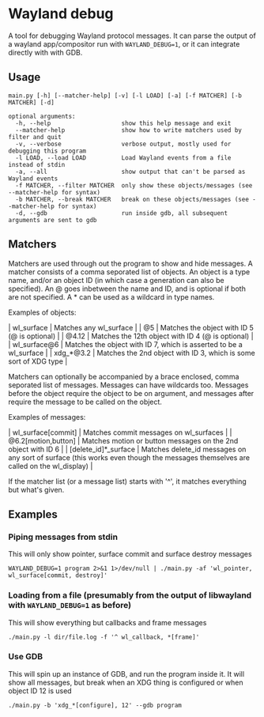 # Wayland debug

A tool for debugging Wayland protocol messages. It can parse the output of a wayland app/compositor run with `WAYLAND_DEBUG=1`, or it can integrate directly with with GDB.

## Usage
```
main.py [-h] [--matcher-help] [-v] [-l LOAD] [-a] [-f MATCHER] [-b MATCHER] [-d]

optional arguments:
  -h, --help                    show this help message and exit
  --matcher-help                show how to write matchers used by filter and quit
  -v, --verbose                 verbose output, mostly used for debugging this program
  -l LOAD, --load LOAD          Load Wayland events from a file instead of stdin
  -a, --all                     show output that can't be parsed as Wayland events
  -f MATCHER, --filter MATCHER  only show these objects/messages (see --matcher-help for syntax)
  -b MATCHER, --break MATCHER   break on these objects/messages (see --matcher-help for syntax)
  -d, --gdb                     run inside gdb, all subsequent arguments are sent to gdb
```

## Matchers
Matchers are used through out the program to show and hide messages. A matcher consists of a comma seporated list of objects. An object is a type name, and/or an object ID (in which case a generation can also be specified). An @ goes inbetween the name and ID, and is optional if both are not specified. A * can be used as a wildcard in type names.

Examples of objects:

| wl_surface   | Matches any wl_surface |
| @5           | Matches the object with ID 5 (@ is optional) |
| @4.12        | Matches the 12th object with ID 4 (@ is optional) |
| wl_surface@6 | Matches the object with ID 7, which is asserted to be a wl_surface |
| xdg_*@3.2    | Matches the 2nd object with ID 3, which is some sort of XDG type |

Matchers can optionally be accompanied by a brace enclosed, comma seporated list of messages. Messages can have wildcards too. Messages before the object require the object to be on argument, and messages after require the message to be called on the object.

Examples of messages:

| wl_surface[commit]   | Matches commit messages on wl_surfaces |
| @6.2[motion,button]  | Matches motion or button messages on the 2nd object with ID 6 |
| [delete_id]*_surface | Matches delete_id messages on any sort of surface (this works even though the messages themselves are called on the wl_display) |

If the matcher list (or a message list) starts with '^', it matches everything but what's given.

## Examples

### Piping messages from stdin
This will only show pointer, surface commit and surface destroy messages
```
WAYLAND_DEBUG=1 program 2>&1 1>/dev/null | ./main.py -af 'wl_pointer, wl_surface[commit, destroy]'
```

### Loading from a file (presumably from the output of libwayland with `WAYLAND_DEBUG=1` as before)
This will show everything but callbacks and frame messages
```
./main.py -l dir/file.log -f '^ wl_callback, *[frame]'
```

### Use GDB
This will spin up an instance of GDB, and run the program inside it. It will show all messages, but break when an XDG thing is configured or when object ID 12 is used
```
./main.py -b 'xdg_*[configure], 12' --gdb program
```
